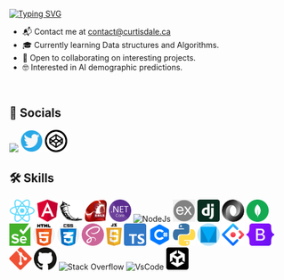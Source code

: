 <p  align="left">
  <a href="https://git.io/typing-svg"><img src="https://readme-typing-svg.demolab.com?font=Caveat&size=40&duration=3000&pause=1000&color=2069B3&center=false&vCenter=true&width=435&lines=Welcome+to+my+Github++%F0%9F%98%8A;Nice+to+meet+you+%F0%9F%91%8B" alt="Typing SVG" />
  </a>
</p>
<ul>
  <li>
    📬 Contact me at <a href="mailto:contact@curtisdale.ca">contact@curtisdale.ca</a>
  </li>
  <li>
    🎓 Currently learning Data structures and Algorithms.
  </li>
  <li>
    🤝  Open to collaborating on interesting projects.
  </li>
  <li>
    🤓  Interested in AI demographic predictions.
  </li>
</ul>
<br>

<h2>👋 Socials </h2>
<a href="https://www.linkedin.com/in/curtis-c-dale/"><img height="40px" src="images/linkedin.svg"></a>
<a href="https://twitter.com/Curtiwurti"><img height="40px" src="images/icontwitter.png"></a>
<a href="https://codepen.io/curtisDale"><img height="40px" src="images/iconcodepen.png"></a>
<br>

<h2>🛠️ Skills</h2>
<p>
  <img title="React" height="40" src="images/skillreact.png">
  <img title="Angular" height="40" src="images/skillangular.png">
  <img title="Flask" height="40" src="images/skillflask.png">
  <img title="Rails" height="40" src="images/skillrails.jpg">
  <img title=".Net" height="40" src="images/skilldotnet.png">
  <img title="NodeJs" height="40" src="images/skillnode.png">
  <img title="ExpressJs" height="40" src="images/skillexpress.png">
  <img title="Django" height="40" src="images/skilldjango.svg">
  <img title="JSON" height="40" src="images/skilljson.png">
  <img title="Mongo DB Atlas" height="40" src="images/skillmongo.png">
  <img title="Selenium" height="40" src="images/skillselenium.png">
  <img title="HTML5" height="40" src="images/skillhtml.png">
  <img title="CSS" height="40" src="images/skillcss.png">
  <img title="SCSS" height="40" src="images/skillsass.png">
  <img title="JS" height="40" src="images/skilljs.png">
  <img title="Typescript" height="40" src="images/skilltypescript.svg">
  <img title="C#" height="40" src="images/skillcsharp.png">
  <img title="Python" height="40" src="images/skillpython.png">
  <img title="Material UI" height="40" src="images/skillmaterial.png">
  <img title="Ant UI" height="40" src="images/skillant.png">
  <img title="Bootstrap" height="40" src="images/skillbootstrap.png">
  <img title="Git" height="40" src="images/skillgit.png">
  <img title="Github" height="40" src="images/skillgithub.png">
  <img title="Stack Overflow" height="40" src="images/stackoverflow.svg">
  <img title="VsCode" height="40" src="images/skillvscode.png">
  <img title="Unity" height="40" src="images/skillunity.png">
</p>
<br>

